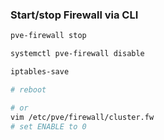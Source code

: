 ### Start/stop Firewall via CLI

```bash
pve-firewall stop

systemctl pve-firewall disable

iptables-save

# reboot

# or
vim /etc/pve/firewall/cluster.fw
# set ENABLE to 0
```